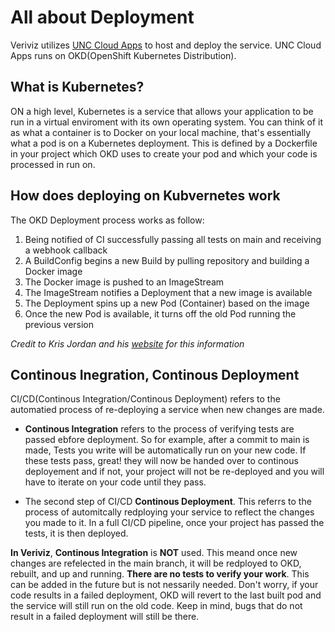 # All about Deployment

Veriviz utilizes [UNC Cloud Apps](https://cloudapps.unc.edu/) to host and deploy the service. UNC Cloud Apps runs on OKD(OpenShift Kubernetes Distribution). 

## What is Kubernetes?

ON a high level, Kubernetes is a service that allows your application to be run in a virtual enviroment with its own operating system. You can think of it as what a container is to Docker on your local machine, that's essentially what a pod is on a Kubernetes deployment. This is defined by a Dockerfile in your project which OKD uses to create your pod and which your code is processed in run on.

## How does deploying on Kubvernetes work

The OKD Deployment process works as follow:

1. Being notified of CI successfully passing all tests on main and receiving a webhook callback
2. A BuildConfig begins a new Build by pulling repository and building a Docker image
3. The Docker image is pushed to an ImageStream
4. The ImageStream notifies a Deployment that a new image is available
5. The Deployment spins up a new Pod (Container) based on the image
6. Once the new Pod is available, it turns off the old Pod running the previous version

*Credit to Kris Jordan and his [website](https://comp423-25s.github.io/resources/backend-architecture/3-ci-cd/#why-cicd-matters) for this information*

## Continous Inegration, Continous Deployment

CI/CD(Continous Integration/Continous Deployment) refers to the automatied process of re-deploying a service when new changes are made. 

- **Continous Integration** refers to the process of verifying tests are passed ebfore deployment. So for example, after a commit to main is made, Tests you write will be automatically run on your new code. If these tests pass, great! they will now be handed over to continous deployement and if not, your project will not be re-deployed and you will have to iterate on your code until they pass.

- The second step of CI/CD **Continous Deployment**. This referrs to the process of automitcally redploying your service to reflect the changes you made to it. In a full CI/CD pipeline, once your project has passed the tests, it is then deployed. 

**In Veriviz**, **Continous Integration** is **NOT** used. This meand once new changes are refelected in the main branch, it will be redployed to OKD, rebuilt, and up and running. **There are no tests to verify your work**. This can be added in the future but is not nessarily needed. Don't worry, if your code results in a failed deployment, OKD will revert to the last built pod and the service will still run on the old code. Keep in mind, bugs that do not result in a failed deployment will still be there.


